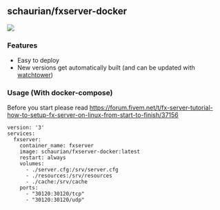 ## schaurian/fxserver-docker

[![](https://images.microbadger.com/badges/image/schaurian/fxserver-docker.svg)](https://microbadger.com/images/schaurian/fxserver-docker "Get your own image badge on microbadger.com")

### Features
- Easy to deploy
- New versions get automatically built (and can be updated with [watchtower](https://github.com/v2tec/watchtower))

### Usage (With docker-compose)
Before you start please read https://forum.fivem.net/t/fx-server-tutorial-how-to-setup-fx-server-on-linux-from-start-to-finish/37156



```
version: '3'
services:
  fxserver:
    container_name: fxserver
    image: schaurian/fxserver-docker:latest
    restart: always
    volumes:
      - ./server.cfg:/srv/server.cfg
      - ./resources:/srv/resources
      - ./cache:/srv/cache
    ports:
      - "30120:30120/tcp"
      - "30120:30120/udp"
```
